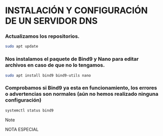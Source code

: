 # INSTALACIÓN Y CONFIGURACIÓN DE UN SERVIDOR DNS

### Actualizamos los repositorios.
```bash
sudo apt update
```

### Nos instalamos el paquete de Bind9 y Nano para editar archivos en caso de que no lo tengamos.
```bash
sudo apt install bind9 bind9-utils nano
```
### Comprobamos si Bind9 ya esta en funcionamiento, los errores o advertencias son normales (aún no hemos realizado ninguna configuración)
```bash
systemctl status bind9
```

>[!NOTE]
>NOTA ESPECIAL 